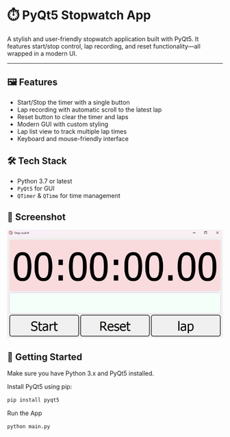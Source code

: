 # ⏱️ PyQt5 Stopwatch App

A stylish and user-friendly stopwatch application built with PyQt5. It features start/stop control, lap recording, and reset functionality—all wrapped in a modern UI.

--- 

## 🖼️ Features

- Start/Stop the timer with a single button
- Lap recording with automatic scroll to the latest lap
- Reset button to clear the timer and laps
- Modern GUI with custom styling
- Lap list view to track multiple lap times
- Keyboard and mouse-friendly interface

## 🛠️ Tech Stack

- Python 3.7 or latest
- `PyQt5` for GUI
- `QTimer` & `QTime` for time management

## 📸 Screenshot

![imagine](app_UI_imagine/UI_imagine.png)

## 🚀 Getting Started
Make sure you have Python 3.x and PyQt5 installed.

Install PyQt5 using pip:
    
``` bash
pip install pyqt5
```

Run the App
    
```bash
python main.py
```

